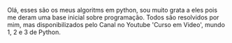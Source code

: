 
Olá, esses são os meus algoritms em python, sou muito grata a eles 
pois me deram uma base inicial sobre programação.
Todos são resolvidos por mim, mas disponibilizados 
pelo Canal no Youtube 'Curso em Video', mundo 1, 2 e 3 de Python.